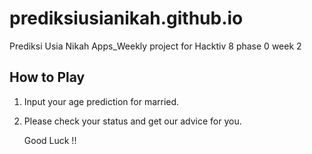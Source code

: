 # prediksiusianikah.github.io
Prediksi Usia Nikah Apps_Weekly project for Hacktiv 8 phase 0 week 2

## How to Play

1. Input your age prediction for married.

2. Please check your status and get our advice for you.

   Good Luck !!

